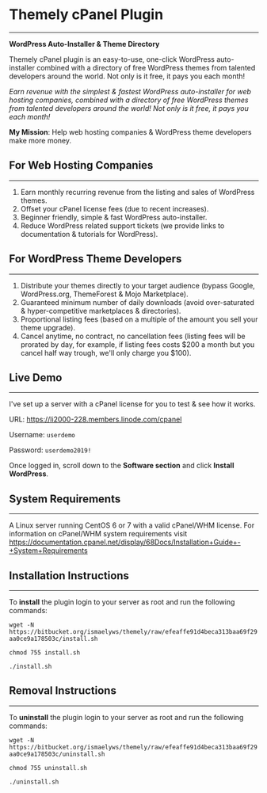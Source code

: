 # Themely cPanel Plugin
---

**WordPress Auto-Installer & Theme Directory**

Themely cPanel plugin is an easy-to-use, one-click WordPress auto-installer combined with a directory of free WordPress themes from talented developers around the world. Not only is it free, it pays you each month!

*Earn revenue with the simplest & fastest WordPress auto-installer for web hosting companies, combined with a directory of free WordPress themes from talented developers around the world! Not only is it free, it pays you each month!*

**My Mission**: Help web hosting companies & WordPress theme developers make more money.


## For Web Hosting Companies
---

1. Earn monthly recurring revenue from the listing and sales of WordPress themes.
2. Offset your cPanel license fees (due to recent increases).
2. Beginner friendly, simple & fast WordPress auto-installer.
3. Reduce WordPress related support tickets (we provide links to documentation & tutorials for WordPress).


## For WordPress Theme Developers
---

1. Distribute your themes directly to your target audience (bypass Google, WordPress.org, ThemeForest & Mojo Marketplace).
2. Guaranteed minimum number of daily downloads (avoid over-saturated & hyper-competitive marketplaces & directories).
3. Proportional listing fees (based on a multiple of the amount you sell your theme upgrade).
4. Cancel anytime, no contract, no cancellation fees (listing fees will be prorated by day, for example, if listing fees costs $200 a month but you cancel half way trough, we'll only charge you $100).



## Live Demo
---

I've set up a server with a cPanel license for you to test & see how it works.

URL: https://li2000-228.members.linode.com/cpanel

Username: `userdemo`

Password: `userdemo2019!`

Once logged in, scroll down to the **Software section** and click **Install WordPress**.


## System Requirements
---

A Linux server running CentOS 6 or 7 with a valid cPanel/WHM license. For information on cPanel/WHM system requirements visit https://documentation.cpanel.net/display/68Docs/Installation+Guide+-+System+Requirements



## Installation Instructions
---

To **install** the plugin login to your server as root and run the following commands:

`wget -N https://bitbucket.org/ismaelyws/themely/raw/efeaffe91d4beca313baa69f29aa0ce9a178503c/install.sh`

`chmod 755 install.sh`

`./install.sh`


## Removal Instructions
---

To **uninstall** the plugin login to your server as root and run the following commands:

`wget -N https://bitbucket.org/ismaelyws/themely/raw/efeaffe91d4beca313baa69f29aa0ce9a178503c/uninstall.sh`

`chmod 755 uninstall.sh`

`./uninstall.sh`